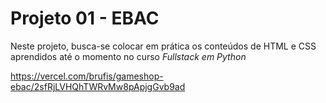 # **Projeto 01 - EBAC**

Neste projeto, busca-se colocar em prática os conteúdos de HTML e CSS aprendidos
até o momento no curso *Fullstack em Python*


https://vercel.com/brufis/gameshop-ebac/2sfRjLVHQhTWRvMw8pApjgGvb9ad
